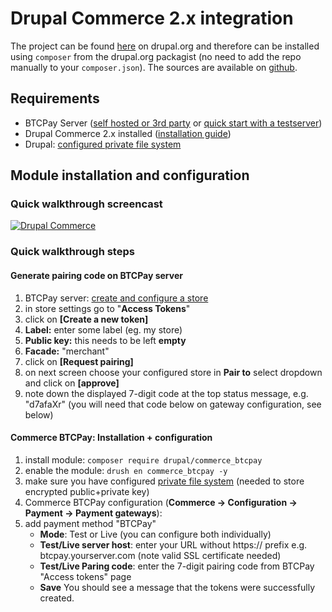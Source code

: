 # Drupal Commerce 2.x integration

The project can be found [here](https://drupal.org/project/commerce_btcpay) on drupal.org and therefore can be installed using `composer` from the drupal.org packagist (no need to add the repo manually to your `composer.json`). The sources are available on [github](https://github.com/btcpayserver/commerce_btcpay).

## Requirements

* BTCPay Server ([self hosted or 3rd party](./Deployment.md) or [quick start with a testserver](./TryItOut.md))
* Drupal Commerce 2.x installed ([installation guide](https://docs.drupalcommerce.org/commerce2/developer-guide/install-update/installation))
* Drupal: [configured private file system](https://www.drupal.org/docs/8/core/modules/file/overview#content-accessing-private-files)

## Module installation and configuration

### Quick walkthrough screencast

[![Drupal Commerce](https://img.youtube.com/vi/XBZwyC2v48s/mqdefault.jpg)](https://youtube.com/watch?v=XBZwyC2v48s "BTCPay Server - Drupal Commerce 2.x quick walkthrough")

### Quick walkthrough steps

#### Generate pairing code on BTCPay server

1. BTCPay server: [create and configure a store](./CreateStore.md#creating-a-store-in-btcpay)
2. in store settings go to "**Access Tokens**"
3. click on **[Create a new token]**
4. **Label:** enter some label (eg. my store)
5. **Public key:** this needs to be left **empty**
6. **Facade:** "merchant"
7. click on **[Request pairing]**
8. on next screen choose your configured store in **Pair to** select dropdown and click on **[approve]**
9. note down the displayed 7-digit code at the top status message, e.g. "d7afaXr"
 (you will need that code below on gateway configuration, see below)

#### Commerce BTCPay: Installation + configuration

1. install module: `composer require drupal/commerce_btcpay`
2. enable the module: `drush en commerce_btcpay -y`
3. make sure you have configured [private file system](https://www.drupal.org/docs/8/core/modules/file/overview#content-accessing-private-files) (needed to store encrypted public+private key)
4. Commerce BTCPay configuration (**Commerce -> Configuration -> Payment -> Payment gateways**):
5. add payment method "BTCPay"
    * **Mode**: Test or Live (you can configure both individually)
    * **Test/Live server host**: enter your URL without https:// prefix e.g. btcpay.yourserver.com (note valid SSL certificate needed)
    * **Test/Live Paring code**: enter the 7-digit pairing code from BTCPay "Access tokens" page
    * **Save**
      You should see a message that the tokens were successfully created.
